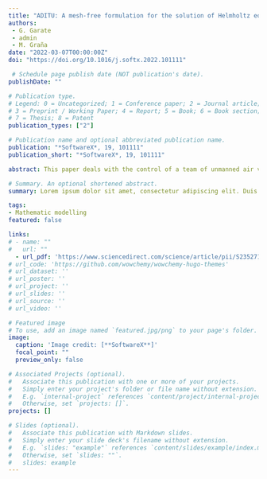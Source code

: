 ```yaml
---
title: "ADITU: A mesh-free formulation for the solution of Helmholtz equation in bounded and unbounded domains"
authors:
 - G. Garate
 - admin
 - M. Graña
date: "2022-03-07T00:00:00Z"
doi: "https://doi.org/10.1016/j.softx.2022.101111"

 # Schedule page publish date (NOT publication's date).
publishDate: ""

# Publication type.
# Legend: 0 = Uncategorized; 1 = Conference paper; 2 = Journal article;
# 3 = Preprint / Working Paper; 4 = Report; 5 = Book; 6 = Book section;
# 7 = Thesis; 8 = Patent
publication_types: ["2"]

# Publication name and optional abbreviated publication name.
publication: "*SoftwareX*, 19, 101111"
publication_short: "*SoftwareX*, 19, 101111"

abstract: This paper deals with the control of a team of unmanned air vehicles (UAVs), specifically quadrotors, for which their mission is the transportation of a deformable linear object (DLO), i.e., a cable, hose or similar object in quasi-stationary state, while cruising towards destination. Such missions have strong industrial applications in the transportation of hoses or power cables to specific locations, such as the emergency power or water supply in hazard situations such as fires or earthquake damaged structures. This control must be robust to withstand strong and sudden wind disturbances and remain stable after aggressive maneuvers, i.e., sharp changes of direction or acceleration. To cope with these, we have previously developed the online adaptation of the proportional derivative (PD) controllers of the quadrotors thrusters, implemented by a fuzzy logic rule system that experienced adaptation by a stochastic gradient rule. However, sagging conditions appearing when the transporting drones are too close or too far away induce singularities in the DLO catenary models, breaking apart the control system. The paper’s main contribution is the formulation of the hybrid selective model of the DLO sections as either catenaries or parabolas, which allows us to overcome these sagging conditions. We provide the specific decision rule to shift between DLO models. Simulation results demonstrate the performance of the proposed approach under stringent conditions.

# Summary. An optional shortened abstract.
summary: Lorem ipsum dolor sit amet, consectetur adipiscing elit. Duis posuere tellus ac convallis placerat. Proin tincidunt magna sed ex sollicitudin condimentum.

tags:
- Mathematic modelling
featured: false

links:
# - name: ""
#   url: ""
  - url_pdf: 'https://www.sciencedirect.com/science/article/pii/S2352711022000735'
# url_code: 'https://github.com/wowchemy/wowchemy-hugo-themes'
# url_dataset: ''
# url_poster: ''
# url_project: ''
# url_slides: ''
# url_source: ''
# url_video: ''

# Featured image
# To use, add an image named `featured.jpg/png` to your page's folder. 
image:
  caption: 'Image credit: [**SoftwareX**]'
  focal_point: ""
  preview_only: false

# Associated Projects (optional).
#   Associate this publication with one or more of your projects.
#   Simply enter your project's folder or file name without extension.
#   E.g. `internal-project` references `content/project/internal-project/index.md`.
#   Otherwise, set `projects: []`.
projects: []

# Slides (optional).
#   Associate this publication with Markdown slides.
#   Simply enter your slide deck's filename without extension.
#   E.g. `slides: "example"` references `content/slides/example/index.md`.
#   Otherwise, set `slides: ""`.
#   slides: example
---
```



